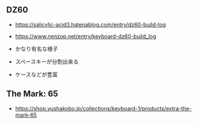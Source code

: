 
## DZ60
* https://salicylic-acid3.hatenablog.com/entry/dz60-build-log
* https://www.nenzop.net/entry/keyboard-dz60-build_log

* かなり有名な様子
* スペースキーが分割出来る
* ケースなどが豊富

## The Mark: 65
* https://shop.yushakobo.jp/collections/keyboard-1/products/extra-the-mark-65